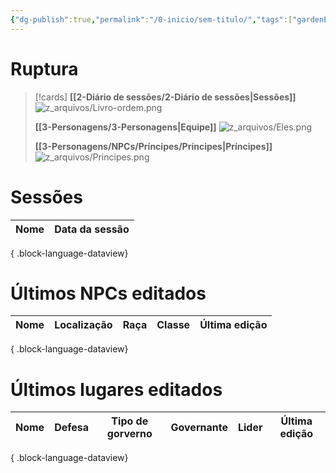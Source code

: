 ```yaml
---
{"dg-publish":true,"permalink":"/0-inicio/sem-titulo/","tags":["gardenEntry"]}
---
```


# Ruptura
> [!cards]
>**[[2-Diário de sessões/2-Diário de sessões\|Sessões]]**
> ![z_arquivos/Livro-ordem.png](/img/user/z_arquivos/Livro-ordem.png)
> 
> **[[3-Personagens/3-Personagens\|Equipe]]**
> ![z_arquivos/Eles.png](/img/user/z_arquivos/Eles.png)
> 
> **[[3-Personagens/NPCs/Príncipes/Príncipes\|Príncipes]]**
> ![z_arquivos/Principes.png](/img/user/z_arquivos/Principes.png)
# Sessões
| Nome | Data da sessão |
| ---- | -------------- |

{ .block-language-dataview}

# Últimos NPCs editados
| Nome | Localização | Raça | Classe | Última edição |
| ---- | ----------- | ---- | ------ | ------------- |

{ .block-language-dataview}
# Últimos lugares editados
| Nome | Defesa | Tipo de gorverno | Governante | Lider | Última edição |
| ---- | ------ | ---------------- | ---------- | ----- | ------------- |

{ .block-language-dataview}







